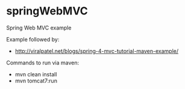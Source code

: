 # springWebMVC
Spring Web MVC example

Example followed by:
 - http://viralpatel.net/blogs/spring-4-mvc-tutorial-maven-example/

Commands to run via maven:
 - mvn clean install
 - mvn tomcat7:run
